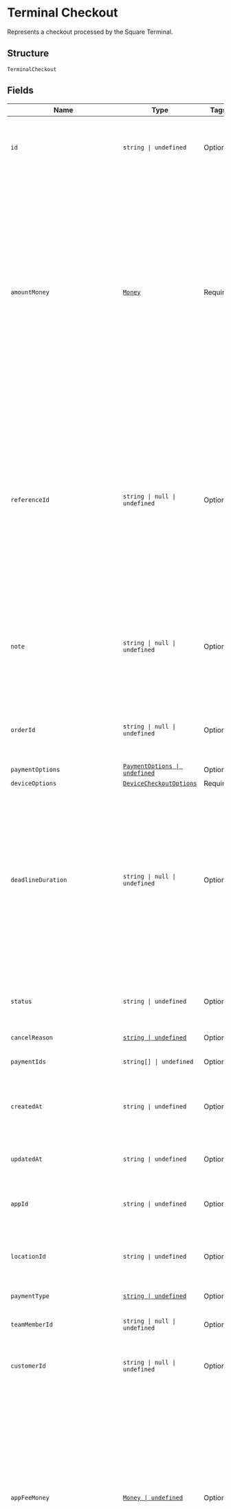 
# Terminal Checkout

Represents a checkout processed by the Square Terminal.

## Structure

`TerminalCheckout`

## Fields

| Name | Type | Tags | Description |
|  --- | --- | --- | --- |
| `id` | `string \| undefined` | Optional | A unique ID for this `TerminalCheckout`.<br/>**Constraints**: *Minimum Length*: `10`, *Maximum Length*: `255` |
| `amountMoney` | [`Money`](../models/money.md) | Required | Represents an amount of money. `Money` fields can be signed or unsigned.<br/>Fields that do not explicitly define whether they are signed or unsigned are<br/>considered unsigned and can only hold positive amounts. For signed fields, the<br/>sign of the value indicates the purpose of the money transfer. See<br/>[Working with Monetary Amounts](https://developer.squareup.com/docs/build-basics/working-with-monetary-amounts)<br/>for more information. |
| `referenceId` | `string \| null \| undefined` | Optional | An optional user-defined reference ID that can be used to associate<br/>this `TerminalCheckout` to another entity in an external system. For example, an order<br/>ID generated by a third-party shopping cart. The ID is also associated with any payments<br/>used to complete the checkout.<br/>**Constraints**: *Maximum Length*: `40` |
| `note` | `string \| null \| undefined` | Optional | An optional note to associate with the checkout, as well as with any payments used to complete the checkout.<br/>Note: maximum 500 characters<br/>**Constraints**: *Maximum Length*: `500` |
| `orderId` | `string \| null \| undefined` | Optional | The reference to the Square order ID for the checkout request. Supported only in the US. |
| `paymentOptions` | [`PaymentOptions \| undefined`](../models/payment-options.md) | Optional | - |
| `deviceOptions` | [`DeviceCheckoutOptions`](../models/device-checkout-options.md) | Required | - |
| `deadlineDuration` | `string \| null \| undefined` | Optional | An RFC 3339 duration, after which the checkout is automatically canceled.<br/>A `TerminalCheckout` that is `PENDING` is automatically `CANCELED` and has a cancellation reason<br/>of `TIMED_OUT`.<br/><br/>Default: 5 minutes from creation<br/><br/>Maximum: 5 minutes |
| `status` | `string \| undefined` | Optional | The status of the `TerminalCheckout`.<br/>Options: `PENDING`, `IN_PROGRESS`, `CANCEL_REQUESTED`, `CANCELED`, `COMPLETED` |
| `cancelReason` | [`string \| undefined`](../models/action-cancel-reason.md) | Optional | - |
| `paymentIds` | `string[] \| undefined` | Optional | A list of IDs for payments created by this `TerminalCheckout`. |
| `createdAt` | `string \| undefined` | Optional | The time when the `TerminalCheckout` was created, as an RFC 3339 timestamp. |
| `updatedAt` | `string \| undefined` | Optional | The time when the `TerminalCheckout` was last updated, as an RFC 3339 timestamp. |
| `appId` | `string \| undefined` | Optional | The ID of the application that created the checkout. |
| `locationId` | `string \| undefined` | Optional | The location of the device where the `TerminalCheckout` was directed.<br/>**Constraints**: *Maximum Length*: `64` |
| `paymentType` | [`string \| undefined`](../models/checkout-options-payment-type.md) | Optional | - |
| `teamMemberId` | `string \| null \| undefined` | Optional | An optional ID of the team member associated with creating the checkout. |
| `customerId` | `string \| null \| undefined` | Optional | An optional ID of the customer associated with the checkout. |
| `appFeeMoney` | [`Money \| undefined`](../models/money.md) | Optional | Represents an amount of money. `Money` fields can be signed or unsigned.<br/>Fields that do not explicitly define whether they are signed or unsigned are<br/>considered unsigned and can only hold positive amounts. For signed fields, the<br/>sign of the value indicates the purpose of the money transfer. See<br/>[Working with Monetary Amounts](https://developer.squareup.com/docs/build-basics/working-with-monetary-amounts)<br/>for more information. |
| `statementDescriptionIdentifier` | `string \| null \| undefined` | Optional | Optional additional payment information to include on the customer's card statement as<br/>part of the statement description. This can be, for example, an invoice number, ticket number,<br/>or short description that uniquely identifies the purchase. Supported only in the US.<br/>**Constraints**: *Maximum Length*: `20` |
| `tipMoney` | [`Money \| undefined`](../models/money.md) | Optional | Represents an amount of money. `Money` fields can be signed or unsigned.<br/>Fields that do not explicitly define whether they are signed or unsigned are<br/>considered unsigned and can only hold positive amounts. For signed fields, the<br/>sign of the value indicates the purpose of the money transfer. See<br/>[Working with Monetary Amounts](https://developer.squareup.com/docs/build-basics/working-with-monetary-amounts)<br/>for more information. |

## Example (as JSON)

```json
{
  "id": "id6",
  "amount_money": {
    "amount": 186,
    "currency": "TZS"
  },
  "reference_id": "reference_id6",
  "note": "note8",
  "order_id": "order_id0",
  "payment_options": {
    "autocomplete": false,
    "delay_duration": "delay_duration2",
    "accept_partial_authorization": false,
    "delay_action": "CANCEL"
  },
  "device_options": {
    "device_id": "device_id6",
    "skip_receipt_screen": false,
    "collect_signature": false,
    "tip_settings": {
      "allow_tipping": false,
      "separate_tip_screen": false,
      "custom_tip_field": false,
      "tip_percentages": [
        48
      ],
      "smart_tipping": false
    },
    "show_itemized_cart": false
  }
}
```

